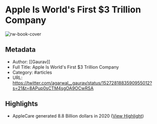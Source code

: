 # Apple Is World's First $3 Trillion Company

![rw-book-cover](https://pbs.twimg.com/profile_images/633923489796218881/KvtfoxVq.jpg)

## Metadata
- Author: [[Gaurav]]
- Full Title: Apple Is World's First $3 Trillion Company
- Category: #articles
- URL: https://twitter.com/agarwal__gaurav/status/1527281883590955012?s=21&t=8APup0sCTM4sgOA9OCwRSA

## Highlights
- AppleCare generated 8.8 Billion dollars in 2020 ([View Highlight](https://read.readwise.io/read/01haamfn70ezp6vvadqnn3z0tx))

